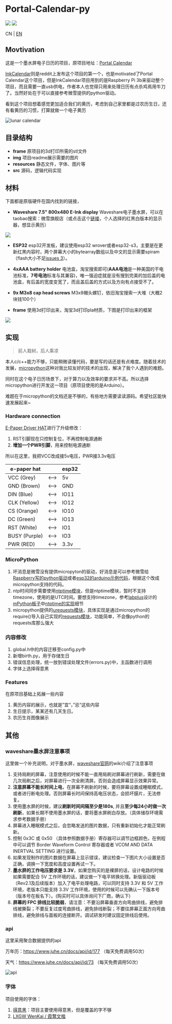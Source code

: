 # Portal-Calendar-py

![](https://img.shields.io/badge/MicroPython-language?style=flat-square&label=language) ![](https://img.shields.io/badge/esp32-platform?style=flat-square&label=platform&color=lightgrey
)


CN | [EN](./README-en.md)

## Movtivation

这是一个墨水屏电子日历的项目，原项目地址：[Portal Calendar](https://github.com/wuspy/portal_calendar)

[InkCalendar](https://github.com/13Bytes/eInkCalendar)则是reddit上发布这个项目的第一个，也是motivated了Portal Calendar这个项目，但是InkCalendar项目用到的是Raspberry Pi 3b来驱动整个项目，而且需要一直usb供电，作者本人也觉得只用来处理日历有点杀鸡焉用牛刀了。当然好处在于可以直接参考微雪提供的python驱动。

看到这个项目想着感觉更加适合我们的黄历，考虑到自己家里都是过农历生日，还有看黄历的习惯，打算就做一个电子黄历

![lunar calendar](./img/lunar.jpg)

## 目录结构

- **frame** 原项目的3d打印所需的stl文件
- **img** 项目readme展示需要的图片
- **resources** 静态文件，字体、图片等
- **src**  源码，逻辑代码实现


## 材料

下面都是原版硬件在国内找到的链接，
- **Waveshare 7.5" 800x480 E-Ink display** Waveshare电子墨水屏，可以在taobao搜索：微雪旗舰店（或点击这个[链接](https://detail.tmall.com/item.htm?id=633262461077)，个人选择的红黑白版本的显示器，想显示黄历）

![](./img/display-zh.png)

- **ESP32** esp32开发板，建议使用esp32 wrover或者esp32-s3，主要是在更新红黑内容时，两个屏幕大小的bytearray数组以及中文的显示需要spiram（flash大小不足[issues 3](https://github.com/eleveyuan/Portal-Calendar-py/issues/3)）。

- **4xAAA battery holder** 电池盒，淘宝搜索即可(**AAA电池**是一种美国的干电池标准，**7号电池**标准与其兼容)，唯一强迫症就是没有搜到完美的加后盖的电池盒，有后盖的宽度变宽了，而且盖后盖的方式以及方向有点接受不了。

- **9x M3x8 cap head screws** M3x8帽头螺钉，依旧淘宝搜索一大堆（大概2块钱100个）

- **frame** 使用3d打印出来，淘宝3d打印pla材质，下图是打印出来的框架

![](./img/frame.png)


## 实现

> 前人栽树，后人乘凉

本人c/c++能力不够，只能稍微读懂代码，要是写的话还是有点难度。随着技术的发展，[micropython](https://micropython.org/)这种对我比较友好的技术的出现，解决了我个人遇到的难题。

同时在这个电子日历场景下，对于算力以及效率的要求并不高。所以选择micropython进行开发这一项目（原项目使用的是Arduino）。

难题在于micropython的文档还是不够的，有些地方需要读读源码。希望社区能快速发展起来~

### Hardware connection

[E-Paper Driver HAT](https://www.waveshare.net/wiki/E-Paper_Driver_HAT)进行了升级修改：
1. RST引脚现在只控制复位，不再控制电源通断
2. **增加一个PWR引脚**，用来控制电源通断

所以在这里，我把VCC改成接5v电压，PWR接3.3v电压

| e-paper hat | | esp32 |
| ----- | --- | ---- |
| VCC (Grey) | <--> | 5v |
| GND (Brown) | <--> | GND |
| DIN (Blue) | <--> | IO11 |
| CLK (Yellow) | <--> | IO12 |
| CS (Orange) | <--> | IO10 |
| DC (Green) | <--> | IO13 |
| RST (White) | <--> | IO1 |
| BUSY (Purple)	 | <--> | IO3 |
| PWR (RED) | <--> | 3.3v |

### MicroPython

1. 坏消息是微雪没有提供micropyton的驱动，好消息是可以参考微雪给[Raspberry写的python驱动]( https://www.waveshare.net/w/upload/7/71/E-Paper_code.zip)或者[esp32的arduino示例代码](https://www.waveshare.net/w/upload/5/50/E-Paper_ESP32_Driver_Board_Code.7z)，根据这个改成micropython支持的代码。
2. ntp时间同步需要使用[ntptime模块](https://github.com/micropython/micropython-lib/blob/v1.20.0/micropython/net/ntptime/ntptime.py)，但是ntptime模块，暂时不支持timezone，使用的是UTC时间。要想支持timezone，参考[labplus](https://github.com/labplus-cn)设计的[mPython板子](https://mpython.readthedocs.io/zh/master/)中[ntptime的实现](https://github.com/labplus-cn/mpython/blob/018626912edc47db2a7cb35a63509d5ca1517508/port/modules/ntptime.py)细节
1. micropython提供的[urequests模块]()，具体实现是通过micropython的require()导入自己实现的[requests模块](https://github.com/micropython/micropython-lib/blob/master/python-ecosys/requests/requests/__init__.py)，功能简单，不会像python的requests库那么强大

### 内容修改

1. global.h中的内容迁移至config.py中
2. 新增birth.py，用于存储生日
3. 错误信息处理，统一放到错误处理文件(errors.py)中，主函数进行调用
4. 字体上选择得意黑


### Features

在原项目基础上拓展一些内容

1. 黄历内容的展示，也就是”宜“，”忌“这些内容
2. 生日提示，某某还有几天生日。
3. 农历生肖图像展示


## 其他

### waveshare墨水屏注意事项
这里做一个补充说明，对于墨水屏，[waveshare官网](https://www.waveshare.net/wiki/7.5inch_e-Paper_HAT_Manual)的wiki介绍了注意事项

1. 支持局刷的屏幕，注意使用的时候不能一直用局刷对屏幕进行刷新，需要在做几次局刷之后，对屏幕进行一次全刷清屏。否则会造成屏幕显示效果异常。
2. **注意屏幕不能长时间上电**，在屏幕不刷新的时候，要将屏幕设置成睡眠模式，或者进行断电处理。否则屏幕长时间保持高电压状态，会损坏膜片，无法修复。
3. 使用墨水屏的时候，建议**刷新时间间隔至少是180s**, 并且**至少每24小时做一次刷新**，如果长期不使用墨水屏的话，要将墨水屏刷白存放。（具体储存环境需求参考数据手册）
4. 屏幕进入睡眠模式之后，会忽略发送的图片数据，只有重新初始化才能正常刷新。
5. 控制 0x3C 或 0x50 （具体参照数据手册）寄存器可以调节边框颜色，在例程中可以调节 Border Waveform Control 寄存器或者 VCOM AND DATA INERTVAL SETTING 进行设置。
6. 如果发现制作的图片数据在屏幕上显示错误，建议检查一下图片大小设置是否正确，调换一下宽度和高度设置再试一下。
7. **墨水屏的工作电压要求是 3.3V**，如果您购买的是裸屏的话，设计电路的时候如果需要配合 5V 工作环境的话，建议做一下电平转换处理。新版驱动板（Rev2.1及后续版本）加入了电平处理电路，可以同时支持 3.3V 和 5V 工作环境，老版本只能支持 3.3V 工作环境，使用的时候可以先确认一下版本号（版本号在板名下）。(购买时可以具体询问下厂商，确认下)
8. **屏幕的 FPC 排线比较脆弱**，请注意：不要沿屏幕垂直方向弯曲排线，避免排线被撕裂；不要反复过度弯曲排线，避免排线断裂；不要往屏幕正面方向弯曲排线，避免排线与面板的连接断开。调试研发时建议固定排线后使用。

### api

这里采用聚合数据提供的api

万年历：https://www.juhe.cn/docs/api/id/177 （每天免费调用50次）

天气：https://www.juhe.cn/docs/api/id/73 （每天免费调用50次）

![api](./img/api.jpg)


### 字体
项目使用的字体：
1. [得意黑](https://github.com/atelier-anchor/smiley-sans)：项目主要使用得意黑，但是覆盖的字不够
2. [LXGW WenKai / 霞鹜文楷](https://github.com/lxgw/LxgwWenKai)
